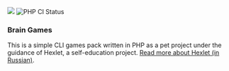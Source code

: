<a href="https://codeclimate.com/github/sol-un/backend-project-lvl1-Brain-Games/maintainability"><img src="https://api.codeclimate.com/v1/badges/2f1607d7ba1873ccac8e/maintainability" /></a>
![PHP CI Status](https://github.com/sol-un/php-project-lvl1/actions/workflows/workflow.yml/badge.svg)
### Brain Games

This is a simple CLI games pack written in PHP as a pet project under the guidance of Hexlet, a self-education project. [Read more about Hexlet (in Russian)](https://ru.hexlet.io/pages/about?utm_source=github&utm_medium=link).
